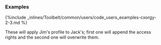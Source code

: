<!-- usedin: [ _legacy_docker/Toolbelt] - post: -->


### Examples

{%include _inlines/Toolbelt/common/users/code_users_examples-cxorgy-2-3.md %}

These will apply Jim's profile to Jack's; first one will append the access rights and the second one will overwrite them.
